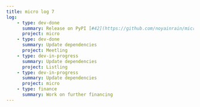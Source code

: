 ```yaml
---
title: micro log 7
log:
    - type: dev-done
      summary: Release on PyPI [#42](https://github.com/noyainrain/micro/issues/42)
      project: micro
    - type: dev-done
      summary: Update dependencies
      project: Meetling
    - type: dev-in-progress
      summary: Update dependencies
      project: Listling
    - type: dev-in-progress
      summary: Update dependencies
      project: micro
    - type: finance
      summary: Work on further financing
---
```

